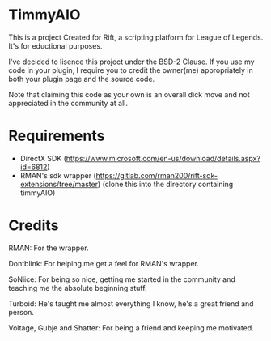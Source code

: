 # TimmyAIO

This is a project Created for Rift, a scripting platform for League of Legends. It's for eductional purposes.

I've decided to lisence this project under the BSD-2 Clause. If you use my code in your plugin, I require you to credit the owner(me) appropriately in both your plugin page and the source code. 

Note that claiming this code as your own is an overall dick move and not appreciated in the community at all.

# Requirements
- DirectX SDK (https://www.microsoft.com/en-us/download/details.aspx?id=6812)
- RMAN's sdk wrapper (https://gitlab.com/rman200/rift-sdk-extensions/tree/master) (clone this into the directory containing timmyAIO)


# Credits
RMAN: For the wrapper.

Dontblink: For helping me get a feel for RMAN's wrapper.

SoNiice: For being so nice, getting me started in the community and teaching me the absolute beginning stuff.

Turboid: He's taught me almost everything I know, he's a great friend and person.

Voltage, Gubje and Shatter: For being a friend and keeping me motivated.
